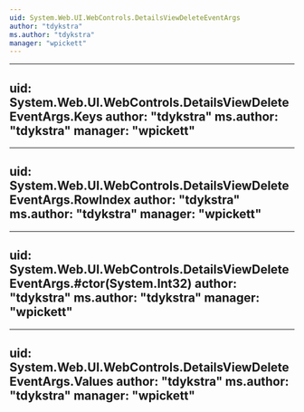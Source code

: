 ```yaml
---
uid: System.Web.UI.WebControls.DetailsViewDeleteEventArgs
author: "tdykstra"
ms.author: "tdykstra"
manager: "wpickett"
---
```


---
uid: System.Web.UI.WebControls.DetailsViewDeleteEventArgs.Keys
author: "tdykstra"
ms.author: "tdykstra"
manager: "wpickett"
---

---
uid: System.Web.UI.WebControls.DetailsViewDeleteEventArgs.RowIndex
author: "tdykstra"
ms.author: "tdykstra"
manager: "wpickett"
---

---
uid: System.Web.UI.WebControls.DetailsViewDeleteEventArgs.#ctor(System.Int32)
author: "tdykstra"
ms.author: "tdykstra"
manager: "wpickett"
---

---
uid: System.Web.UI.WebControls.DetailsViewDeleteEventArgs.Values
author: "tdykstra"
ms.author: "tdykstra"
manager: "wpickett"
---
